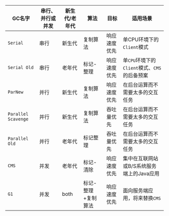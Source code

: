 | GC名字              | 串行、并行或并发 | 新生代/老年代 | 算法               | 目标         | 适用场景                                     |
| ------------------- | ---------------- | ------------- | ------------------ | ------------ | -------------------------------------------- |
| `Serial`            | 串行             | 新生代        | 复制算法           | 响应速度优先 | 单CPU环境下的`Client`模式                    |
| `Serial Old`        | 串行             | 老年代        | 标记-整理          | 响应速度优先 | 单`CPU`环境下的`Client`模式、`CMS`的后备预案 |
| `ParNew`            | 并行             | 新生代        | 复制算法           | 响应速度优先 | 在后台运算而不需要太多的交互任务             |
| `Parallel Scavenge` | 并行             | 新生代        | 复制算法           | 吞吐量优先   | 在后台运算而不需要太多的交互任务             |
| `Parallel Old`      | 并行             | 老年代        | 标记整理           | 吞吐量优先   | 在后台运算而不需要太多的交互任务             |
| `CMS`               | 并发             | 老年代        | 标记-清除          | 响应速度优先 | 集中在互联网站或B/S系统服务端上的Java应用    |
| `G1`                | 并发             | both          | 标记-整理+复制算法 | 响应速度优先 | 面向服务端应用，将来替换`CMS`                |

